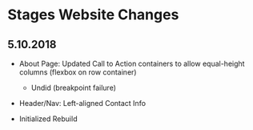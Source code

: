 # Stages Website Changes

## 5.10.2018

* About Page: Updated Call to Action containers to allow equal-height columns (flexbox on row container)
  * Undid (breakpoint failure)

* Header/Nav: Left-aligned Contact Info

* Initialized Rebuild